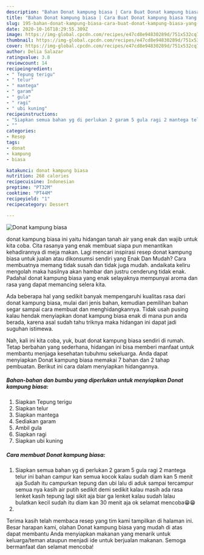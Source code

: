 ```yaml
---
description: "Bahan Donat kampung biasa | Cara Buat Donat kampung biasa Yang Lezat"
title: "Bahan Donat kampung biasa | Cara Buat Donat kampung biasa Yang Lezat"
slug: 195-bahan-donat-kampung-biasa-cara-buat-donat-kampung-biasa-yang-lezat
date: 2020-10-16T18:29:55.309Z
image: https://img-global.cpcdn.com/recipes/e47cd8e94830289d/751x532cq70/donat-kampung-biasa-foto-resep-utama.jpg
thumbnail: https://img-global.cpcdn.com/recipes/e47cd8e94830289d/751x532cq70/donat-kampung-biasa-foto-resep-utama.jpg
cover: https://img-global.cpcdn.com/recipes/e47cd8e94830289d/751x532cq70/donat-kampung-biasa-foto-resep-utama.jpg
author: Delia Salazar
ratingvalue: 3.8
reviewcount: 14
recipeingredient:
- " Tepung terigu"
- " telur"
- " mantega"
- " garam"
- " gula"
- " ragi"
- " ubi kuning"
recipeinstructions:
- "Siapkan semua bahan yg di perlukan 2 garam 5 gula ragi 2 mantega telur ini bahan campur kan semua kocok kalau sudah diam kan 5 menit aja Sudah itu campurkan tepung dan ubi lalu di aduk sampai tercampur semua nya kasih air putih sedikit demi sedikit kalau masih ada rasa lenket kasih tepung lagi sikit aja biar ga lenket kalau sudah lalau bulatkan kecil sudah itu diam kan 30 menit aja ok selamat mencoba😁😁"
- ""
categories:
- Resep
tags:
- donat
- kampung
- biasa

katakunci: donat kampung biasa 
nutrition: 268 calories
recipecuisine: Indonesian
preptime: "PT32M"
cooktime: "PT44M"
recipeyield: "1"
recipecategory: Dessert

---
```



![Donat kampung biasa](https://img-global.cpcdn.com/recipes/e47cd8e94830289d/751x532cq70/donat-kampung-biasa-foto-resep-utama.jpg)


donat kampung biasa ini yaitu hidangan tanah air yang enak dan wajib untuk kita coba. Cita rasanya yang enak membuat siapa pun menantikan kehadirannya di meja makan.
Lagi mencari inspirasi resep donat kampung biasa untuk jualan atau dikonsumsi sendiri yang Enak Dan Mudah? Cara membuatnya memang tidak susah dan tidak juga mudah. andaikata keliru mengolah maka hasilnya akan hambar dan justru cenderung tidak enak. Padahal donat kampung biasa yang enak selayaknya mempunyai aroma dan rasa yang dapat memancing selera kita.



Ada beberapa hal yang sedikit banyak mempengaruhi kualitas rasa dari donat kampung biasa, mulai dari jenis bahan, kemudian pemilihan bahan segar sampai cara membuat dan menghidangkannya. Tidak usah pusing kalau hendak menyiapkan donat kampung biasa enak di mana pun anda berada, karena asal sudah tahu triknya maka hidangan ini dapat jadi suguhan istimewa.


Nah, kali ini kita coba, yuk, buat donat kampung biasa sendiri di rumah. Tetap berbahan yang sederhana, hidangan ini bisa memberi manfaat untuk membantu menjaga kesehatan tubuhmu sekeluarga. Anda dapat menyiapkan Donat kampung biasa memakai 7 bahan dan 2 tahap pembuatan. Berikut ini cara dalam menyiapkan hidangannya.

<!--inarticleads1-->

##### Bahan-bahan dan bumbu yang diperlukan untuk menyiapkan Donat kampung biasa:

1. Siapkan  Tepung terigu
1. Siapkan  telur
1. Siapkan  mantega
1. Sediakan  garam
1. Ambil  gula
1. Siapkan  ragi
1. Siapkan  ubi kuning




<!--inarticleads2-->

##### Cara membuat Donat kampung biasa:

1. Siapkan semua bahan yg di perlukan 2 garam 5 gula ragi 2 mantega telur ini bahan campur kan semua kocok kalau sudah diam kan 5 menit aja Sudah itu campurkan tepung dan ubi lalu di aduk sampai tercampur semua nya kasih air putih sedikit demi sedikit kalau masih ada rasa lenket kasih tepung lagi sikit aja biar ga lenket kalau sudah lalau bulatkan kecil sudah itu diam kan 30 menit aja ok selamat mencoba😁😁
1. 




Terima kasih telah membaca resep yang tim kami tampilkan di halaman ini. Besar harapan kami, olahan Donat kampung biasa yang mudah di atas dapat membantu Anda menyiapkan makanan yang menarik untuk keluarga/teman ataupun menjadi ide untuk berjualan makanan. Semoga bermanfaat dan selamat mencoba!
